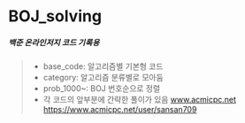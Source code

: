 ﻿# BOJ_solving
##### 백준 온라인저지 코드 기록용

> * base_code: 알고리즘별 기본형 코드
> * category: 알고리즘 분류별로 모아둠
> * prob_1000~: BOJ 번호순으로 정렬 
> * 각 코드의 앞부분에 간략한 풀이가 있음
> www.acmicpc.net
> https://www.acmicpc.net/user/sansan709
